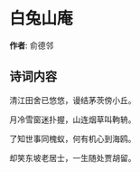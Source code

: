 # 白兔山庵

**作者**: 俞德邻

## 诗词内容

清江田舍已悠悠，谩结茅茨傍小丘。

月冷雪窗迷扑握，山连烟草叫軥辀。

了知世事同槐蚁，何有机心到海鸥。

却笑东坡老居士，一生随处贾胡留。

